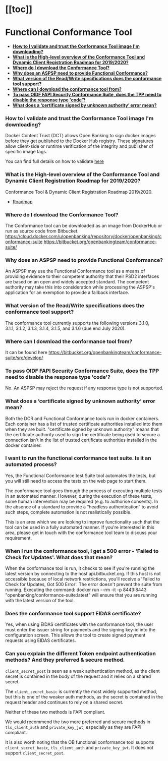 [[toc]]
=======
# Functional Conformance Tool <!-- omit in toc -->
- [**How to I validate and trust the Conformance Tool image I'm downloading?**](#how-to-i-validate-and-trust-the-conformance-tool-image-im-downloading)
- [**What is the High-level overview of the Conformance Tool and Dynamic Client Registration Roadmap for 2019/2020?**](#what-is-the-high-level-overview-of-the-conformance-tool-and-dynamic-client-registration-roadmap-for-20192020)
- [**Where do I download the Conformance Tool?**](#where-do-i-download-the-conformance-tool)
- [**Why does an ASPSP need to provide Functional Conformance?**](#why-does-an-aspsp-need-to-provide-functional-conformance)
- [**What version of the Read/Write specifications does the conformance tool support?**](#what-version-of-the-readwrite-specifications-does-the-conformance-tool-support)
- [**Where can I download the conformance tool from?**](#where-can-i-download-the-conformance-tool-from)
- [**To pass OIDF FAPI Security Conformance Suite, does the TPP need to disable the response type 'code'?**](#to-pass-oidf-fapi-security-conformance-suite-does-the-tpp-need-to-disable-the-response-type-code)
- [**What does a ‘certificate signed by unknown authority’ error mean?**](#what-does-a-certificate-signed-by-unknown-authority-error-mean)

### **How to I validate and trust the Conformance Tool image I'm downloading?**

Docker Content Trust (DCT) allows Open Banking to sign docker images before they get published to the Docker Hub registry. These signatures allow client-side or runtime verification of the integrity and publisher of specific image tags.

You can find full details on how to validate [here](https://bitbucket.org/openbankingteam/conformance-suite/src/develop/docs/docker_content_trust.md)

### **What is the High-level overview of the Conformance Tool and Dynamic Client Registration Roadmap for 2019/2020?**

Conformance Tool & Dynamic Client Registration Roadmap 2019/2020.

- [Roadmap](./roadmap.md)

### **Where do I download the Conformance Tool?**

The Conformance tool can be downloaded as an image from DockerHub or run as source code from Bitbucket.
https://cloud.docker.com/u/openbanking/repository/docker/openbanking/conformance-suite
https://bitbucket.org/openbankingteam/conformance-suite/

### **Why does an ASPSP need to provide Functional Conformance?**

An ASPSP may use the Functional Conformance tool as a means of providing evidence to their competent authority that their PSD2 interfaces are based on an open and widely accepted standard. The competent authority may take this into consideration while processing the ASPSP's application for an exemption to provide a fallback interface.

### **What version of the Read/Write specifications does the conformance tool support?**

The conformance tool currently supports the following versions 3.1.0, 3.1.1, 3.1.2, 3.1.3, 3.1.4, 3.1.5, and 3.1.6 (due end July 2020).

### **Where can I download the conformance tool from?**

It can be found here https://bitbucket.org/openbankingteam/conformance-suite/src/develop/

### **To pass OIDF FAPI Security Conformance Suite, does the TPP need to disable the response type 'code'?**

No. An ASPSP may reject the request if any response type is not supported.

### **What does a ‘certificate signed by unknown authority’ error mean?**

Both the DCR and Functional Conformance tools run in docker containers. Each container has a list of trusted certificate authorities installed into them when they are built. "certificate signed by unknown authority" means that the certificate authority used to sign the certificate being used to secure a connection isn't in the list of trusted certificate authorities installed in the docker container.

### **I want to run the functional conformance test suite. Is it an automated process?** 

Yes, the Functional Conformance test Suite tool automates the tests, but you will still need to access the tests on the web page to start them. 

The conformance tool goes through the process of executing multiple tests in an automated manner. However, during the execution of these tests, some human intervention may be required (e.g. to authorise consents). In the absence of a standard to provide a “headless authentication” to avoid such steps, complete automation is not realistically possible.

This is an area which we are looking to improve functionality such that the tool can be used in a fully automated manner. If you're interested in this area, please get in touch with the conformance tool team to discuss your requirement.

### **When I run the conformance tool, I get a 500 error - 'Failed to Check for Updates'. What does that mean?**

When the conformance tool is run, it checks to see if you're running the latest version by connecting to the host api.bitbucket.org. If this host is not accessible because of local network restrictions, you'll receive a 'Failed to Check for Updates, Got 500 Error'. The error doesn't prevent the suite from running. 
Executing the command: docker run --rm -it -p 8443:8443 "openbanking/conformance-suite:latest" will ensure that you are running with the latest version of the tool.


### **Does the conformance tool support EIDAS certificate?**

Yes, when using EIDAS certificates with the conformance tool, the user must enter the issuer string for payments and the signing key-id into the configuration screen. This allows the tool to create signed payment requests using EIDAS certificates.

### **Can you explain the different Token endpoint authentication methods? And they preferred & secure method.**

`client_secret_post` is seen as a weak authentication method, as the client secret is contained in the body of the request and it relies on a shared secret.

The `client_secret_basic` is currently the most widely supported method, but this is one of the weaker auth methods, as the secret is contained in the request header and continues to rely on a shared secret.

Neither of these two methods is FAPI compliant.

We would recommend the two more preferred and secure methods in `tls_client_auth` and `private_key_jwt`, especially as they are FAPI compliant.

It is also worth noting that the OB functional conformance tool supports `client_secret_basic`, `tls_client_auth` and `private_key_jwt`. It does not support `client_secret_post`.

